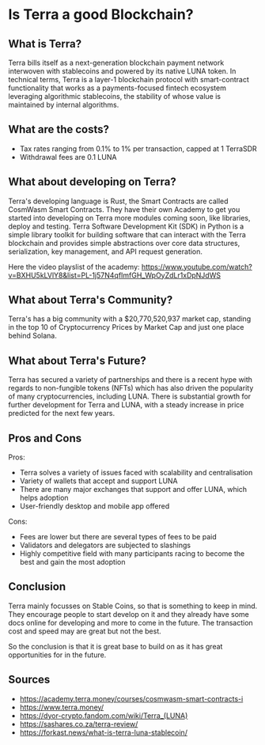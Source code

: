 # Is Terra a good Blockchain?

## What is Terra?

Terra bills itself as a next-generation blockchain payment network interwoven with stablecoins and powered by its native LUNA token. In technical terms, Terra is a layer-1 blockchain protocol with smart-contract functionality that works as a payments-focused fintech ecosystem leveraging algorithmic stablecoins, the stability of whose value is maintained by internal algorithms. 

## What are the costs?

- Tax rates ranging from 0.1% to 1% per transaction, capped at 1 TerraSDR
- Withdrawal fees are	0.1 LUNA

## What about developing on Terra?

Terra's developing language is Rust, the Smart Contracts are called CosmWasm Smart Contracts. They have their own Academy to get you started into developing on Terra more modules coming soon, like libraries, deploy and testing. Terra Software Development Kit (SDK) in Python is a simple library toolkit for building software that can interact with the Terra blockchain and provides simple abstractions over core data structures, serialization, key management, and API request generation.

Here the video playslist of the academy: https://www.youtube.com/watch?v=BXHU5kLVlY8&list=PL-1j57N4qfImfGH_WpOyZdLr1xDpNJdWS

## What about Terra's Community?

Terra's has a big community with a $20,770,520,937 market cap, standing in the top 10 of Cryptocurrency Prices by Market Cap and just one place behind Solana.

## What about Terra's Future?

Terra has secured a variety of partnerships and there is a recent hype with regards to non-fungible tokens (NFTs) which has also driven the popularity of many cryptocurrencies, including LUNA. There is substantial growth for further development for Terra and LUNA, with a steady increase in price predicted for the next few years.

## Pros and Cons

Pros:

- Terra solves a variety of issues faced with scalability and centralisation
- Variety of wallets that accept and support LUNA	
- There are many major exchanges that support and offer LUNA, which helps adoption	
- User-friendly desktop and mobile app offered	

Cons:

- Fees are lower but there are several types of fees to be paid
- Validators and delegators are subjected to slashings
- Highly competitive field with many participants racing to become the best and gain the most adoption

## Conclusion

Terra mainly focusses on Stable Coins, so that is something to keep in mind. They encourage people to start develop on it and they already have some docs online for developing and more to come in the future. The transaction cost and speed may are great but not the best.

So the conclusion is that it is great base to build on as it has great opportunities for in the future.

## Sources

- https://academy.terra.money/courses/cosmwasm-smart-contracts-i
- https://www.terra.money/
- https://dyor-crypto.fandom.com/wiki/Terra_(LUNA)
- https://sashares.co.za/terra-review/
- https://forkast.news/what-is-terra-luna-stablecoin/
